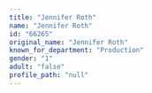 ```yaml
---
title: "Jennifer Roth"
name: "Jennifer Roth"
id: "66265"
original_name: "Jennifer Roth"
known_for_department: "Production"
gender: "1"
adult: "false"
profile_path: "null"
---
```

